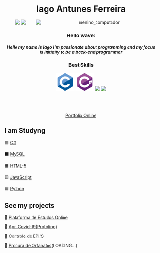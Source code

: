 <h1 align = center >Iago Antunes Ferreira</h1>


<div align = center>
    
 <img src="https://imgur.com/W2VZcfa.png" min-width="400px" max-width="400px" width="400px" align="right" alt="menino_computador">
    
[<img src="https://img.shields.io/badge/linkedin-%230077B5.svg?&style=for-the-badge&logo=linkedin&logoColor=white" />](https://www.linkedin.com/in/iagoaferreira/) 
[<img src = "https://img.shields.io/badge/instagram-%23E4405F.svg?&style=for-the-badge&logo=instagram&logoColor=white">](https://www.instagram.com/iago_ferreira010/) 
    
</div>

  
<h3 align = center> Hello:wave: </h3>

<h4 align = center>
    <i>Hello my name is <b><i>Iago</i></b> I'm passionate about programming and my focus is initially to be a back-end programmer</i>
</h4>

<h3 align = center> Best Skills</h3>


<div align = center>
<img src="https://raw.githubusercontent.com/devicons/devicon/master/icons/c/c-original.svg" width = '60'>
<img src="https://raw.githubusercontent.com/devicons/devicon/master/icons/csharp/csharp-original.svg" width = '60'>
<img src="https://imgur.com/puhpH3X.png" width = '60'>
<img src="https://imgur.com/nOkin5E.png" width = '60'>
</div>

<br>
<br>
<br>
<br>

<div align = center>
<a href="https://iagoantunes.github.io/" target="_blank">
Portfolio Online
</a>
 
</div>




## I am Studyng

:purple_square: [C#](https://github.com/IagoAntunes/C-sharp-_Learning)

:black_large_square: [MySQL](https://github.com/IagoAntunes/MYSQL)

:orange_square: [HTML-5](https://github.com/IagoAntunes/HTML-5__learning)
 
 :yellow_square: [JavaScript](https://github.com/IagoAntunes/Java-Script__learning)
 
 :blue_square: [Python](https://github.com/IagoAntunes/Python__learning)

## See my projects

:blue_book: [Plataforma de Estudos Online](https://github.com/IagoAntunes/NLW-2)

:hospital: [App Covid-19(Protótipo)](https://github.com/IagoAntunes/APP-COVID-19)

:construction: [Controle de EPI'S](https://github.com/IagoAntunes/Projeto-AlfaID)

:wedding: [Procura de Orfanatos](https://github.com/IagoAntunes/Happy-NLW)(LOADING...)

